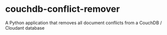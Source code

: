 # couchdb-conflict-remover
A Python application that removes all document conflicts from a CouchDB / Cloudant database
